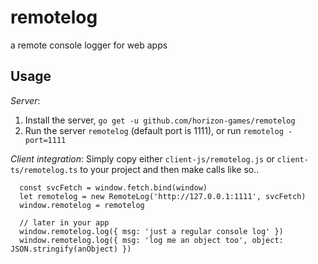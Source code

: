remotelog
=========

a remote console logger for web apps


## Usage

*Server*:
1. Install the server, `go get -u github.com/horizon-games/remotelog`
2. Run the server `remotelog` (default port is 1111), or run `remotelog -port=1111`

*Client integration*:
Simply copy either `client-js/remotelog.js` or `client-ts/remotelog.ts` to your project
and then make calls like so..

```
  const svcFetch = window.fetch.bind(window)
  let remotelog = new RemoteLog('http://127.0.0.1:1111', svcFetch)
  window.remotelog = remotelog

  // later in your app
  window.remotelog.log({ msg: 'just a regular console log' })
  window.remotelog.log({ msg: 'log me an object too', object: JSON.stringify(anObject) })
```
